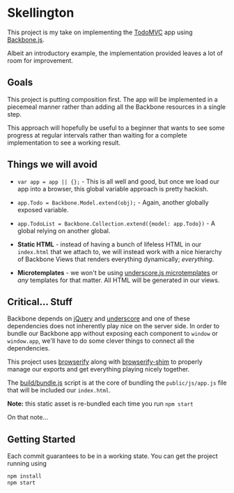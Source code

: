 Skellington
===========

This project is my take on implementing the [TodoMVC][todomvc] app using
[Backbone.js][backbone].

Albeit an introductory example, the implementation provided leaves a lot of room
for improvement.


Goals
-----

This project is putting composition first. The app will be implemented in a
piecemeal manner rather than adding all the Backbone resources in a single step.

This approach will hopefully be useful to a beginner that wants to see some
progress at regular intervals rather than waiting for a complete implementation
to see a working result.


Things we will avoid
--------------------

* `var app = app || {};` - This is all well and good, but once we load our
app into a browser, this global variable approach is pretty hackish.

* `app.Todo = Backbone.Model.extend(obj);` - Again, another globally exposed
variable.

* `app.TodoList = Backbone.Collection.extend({model: app.Todo})` - A global
relying on another global.

* **Static HTML** - instead of having a bunch of lifeless HTML in our
`index.html` that we attach to, we will instead work with a nice hierarchy of
Backbone Views that renders everything dynamically; *everything*.

* **Microtemplates** - we won't be using
[underscore.js microtemplates][templates] or *any* templates for that matter.
All HTML will be generated in our views.

Critical... Stuff
-----------------

Backbone depends on [jQuery][jquery] and [underscore][underscore] and one of
these dependencies does not inherently play nice on the server side. In order to
bundle our Backbone app without exposing each component to `window` or
`window.app`, we'll have to do some clever things to connect all the
dependencies.

This project uses [browserify][browserify] along with
[browserify-shim][browserify-shim] to properly manage our exports and get
everything playing nicely together.

The [build/bundle.js][bundle] script is at the core of bundling the
`public/js/app.js` file that will be included our `index.html`.

**Note:** this static asset is re-bundled each time you run `npm start`

On that note...


Getting Started
---------------

Each commit guarantees to be in a working state. You can get the project running
using

```sh
npm install
npm start
```


[todomvc]: http://todomvc.com
[backbone]: http://backbonejs.org
[jquery]: http://jquery.com
[underscore]: http://underscorejs.org
[browserify]: https://github.com/substack/node-browserify
[browserify-shim]: https://github.com/thlorenz/browserify-shim
[bundle]: https://github.com/smotchkkiss/skellington/blob/master/build/bundle.js
[templates]: http://underscorejs.org/#template
